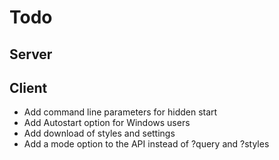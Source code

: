 Todo
====

Server
------

Client
------
+ Add command line parameters for hidden start
+ Add Autostart option for Windows users
+ Add download of styles and settings
+ Add a mode option to the API instead of ?query and ?styles
